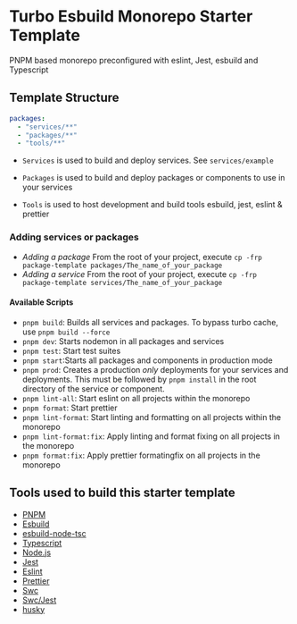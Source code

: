 # Turbo Esbuild Monorepo Starter Template

PNPM based monorepo preconfigured with eslint, Jest, esbuild and Typescript

## Template Structure

```yaml
packages:
  - "services/**"
  - "packages/**"
  - "tools/**"
```

- `Services` is used to build and deploy services. See `services/example`
- `Packages` is used to build and deploy packages or components to use in your services

- `Tools` is used to host development and build tools esbuild, jest, eslint & prettier

### Adding services or packages

- *Adding a package*
  From the root of your project, execute `cp -frp package-template packages/The_name_of_your_package`
- *Adding a service*
  From the root of your project, execute `cp -frp package-template services/The_name_of_your_package`

#### Available Scripts

- `pnpm build`: Builds all services and packages. To bypass turbo cache, use `pnpm build --force`
- `pnpm dev`: Starts nodemon in all packages and services
- `pnpm test`: Start test suites
- `pnpm start`:Starts all packages and components in production mode
- `pnpm prod`: Creates a production _only_ deployments for your services and deployments. This must be followed by `pnpm install` in the root directory of the service or component.
- `pnpm lint-all`: Start eslint on all projects within the monorepo
- `pnpm format`: Start prettier
- `pnpm lint-format`: Start linting and formatting on all projects within the monorepo
- `pnpm lint-format:fix`: Apply linting and format fixing on all projects in the monorepo
- `pnpm format:fix`: Apply prettier formatingfix on all projects in the monorepo

## Tools used to build this starter template

- [PNPM](https://pnpm.io)
- [Esbuild](https://github.com/evanw/esbuild)
- [esbuild-node-tsc](https://github.com/a7ul/esbuild-node-tsc)
- [Typescript](https://www.typescriptlang.org/)
- [Node.js](https://nodejs.org/en)
- [Jest](https://jestjs.io/)
- [Eslint](https://eslint.org/)
- [Prettier](https://prettier.io/)
- [Swc](https://swc.rs/)
- [Swc/Jest](https://swc.rs/docs/usage/jest)
- [husky](https://typicode.github.io/husky/get-started.html)
